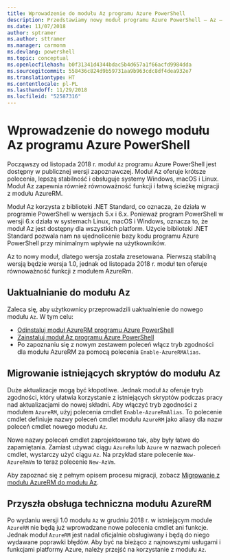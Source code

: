 ```yaml
---
title: Wprowadzenie do modułu Az programu Azure PowerShell
description: Przedstawiamy nowy moduł programu Azure PowerShell — Az — który zastąpi moduł AzureRM.
ms.date: 11/07/2018
author: sptramer
ms.author: sttramer
ms.manager: carmonm
ms.devlang: powershell
ms.topic: conceptual
ms.openlocfilehash: b0f31341d4344bdac5b4d657a1f66acfd9984dda
ms.sourcegitcommit: 558436c824d9b59731aa9b963cdc8df4dea932e7
ms.translationtype: HT
ms.contentlocale: pl-PL
ms.lasthandoff: 11/29/2018
ms.locfileid: "52587316"
---
```

# <a name="introducing-the-new-azure-powershell-az-module"></a>Wprowadzenie do nowego modułu Az programu Azure PowerShell

Począwszy od listopada 2018 r. moduł `Az` programu Azure PowerShell jest dostępny w publicznej wersji zapoznawczej.
Moduł Az oferuje krótsze polecenia, lepszą stabilność i obsługuje systemy Windows, macOS i Linux. Moduł Az zapewnia również równoważność funkcji i łatwą ścieżkę migracji z modułu AzureRM.

Moduł Az korzysta z biblioteki .NET Standard, co oznacza, że działa w programie PowerShell w wersjach 5.x i 6.x.
Ponieważ program PowerShell w wersji 6.x działa w systemach Linux, macOS i Windows, oznacza to, że moduł Az jest dostępny dla wszystkich platform.
Użycie biblioteki .NET Standard pozwala nam na ujednolicenie bazy kodu programu Azure PowerShell przy minimalnym wpływie na użytkowników.

Az to nowy moduł, dlatego wersja została zresetowana. Pierwszą stabilną wersją będzie wersja 1.0, jednak od listopada 2018 r. moduł ten oferuje równoważność funkcji z modułem AzureRm.

## <a name="upgrade-to-az"></a>Uaktualnianie do modułu Az

Zaleca się, aby użytkownicy przeprowadzili uaktualnienie do nowego modułu `Az`. W tym celu:

* [Odinstaluj moduł AzureRM programu Azure PowerShell](/powershell/azure/uninstall-azurerm-ps)
* [Zainstaluj moduł Az programu Azure PowerShell](/powershell/azure/install-az-ps)
* Po zapoznaniu się z nowym zestawem poleceń włącz tryb zgodności dla modułu AzureRM za pomocą polecenia `Enable-AzureRMAlias`.

## <a name="migrate-existing-scripts-to-az"></a>Migrowanie istniejących skryptów do modułu Az

Duże aktualizacje mogą być kłopotliwe. Jednak moduł `Az` oferuje tryb zgodności, który ułatwia korzystanie z istniejących skryptów podczas pracy nad aktualizacjami do nowej składni. Aby włączyć tryb zgodności z modułem `AzureRM`, użyj polecenia cmdlet `Enable-AzureRmAlias`. To polecenie cmdlet definiuje nazwy poleceń cmdlet modułu `AzureRM` jako aliasy dla nazw poleceń cmdlet nowego modułu `Az`.

Nowe nazwy poleceń cmdlet zaprojektowano tak, aby były łatwe do zapamiętania. Zamiast używać ciągu `AzureRm` lub `Azure` w nazwach poleceń cmdlet, wystarczy użyć ciągu `Az`. Na przykład stare polecenie `New-AzureRmVm` to teraz polecenie `New-AzVm`.

Aby zapoznać się z pełnym opisem procesu migracji, zobacz [Migrowanie z modułu AzureRM do modułu Az](migrate-from-azurerm-to-az.md).

## <a name="the-future-of-support-for-azurerm"></a>Przyszła obsługa techniczna modułu AzureRM

Po wydaniu wersji 1.0 modułu `Az` w grudniu 2018 r. w istniejącym module `AzureRM` nie będą już wprowadzane nowe polecenia cmdlet ani funkcje. Jednak moduł `AzureRM` jest nadal oficjalnie obsługiwany i będą do niego wydawane poprawki błędów. Aby być na bieżąco z najnowszymi usługami i funkcjami platformy Azure, należy przejść na korzystanie z modułu `Az`.